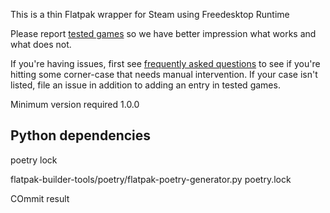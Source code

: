 This is a thin Flatpak wrapper for Steam using Freedesktop Runtime

Please report [tested games](https://github.com/flathub/com.valvesoftware.Steam/wiki/Tested-Games) so we have better impression what
works and what does not.

If you're having issues, first see
[frequently asked questions](https://github.com/flathub/com.valvesoftware.Steam/wiki/Frequently-asked-questions)
to see if you're hitting some corner-case that needs manual intervention. If your case isn't listed, file an issue in addition to adding an entry in tested games.

Minimum version required 1.0.0

Python dependencies
-------------------

poetry lock

flatpak-builder-tools/poetry/flatpak-poetry-generator.py poetry.lock

COmmit result